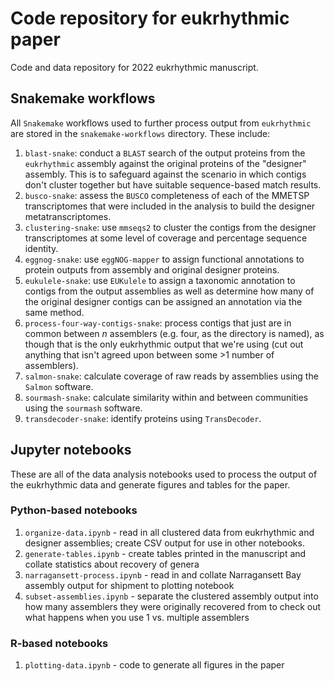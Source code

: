 # Code repository for eukrhythmic paper

Code and data repository for 2022 eukrhythmic manuscript.

## Snakemake workflows

All `Snakemake` workflows used to further process output from `eukrhythmic` are stored in the `snakemake-workflows` directory. These include:

1. `blast-snake`: conduct a `BLAST` search of the output proteins from the `eukrhythmic` assembly against the original proteins of the "designer" assembly. This is to safeguard against the scenario in which contigs don't cluster together but have suitable sequence-based match results.
2. `busco-snake`: assess the `BUSCO` completeness of each of the MMETSP transcriptomes that were included in the analysis to build the designer metatranscriptomes.
3. `clustering-snake`: use `mmseqs2` to cluster the contigs from the designer transcriptomes at some level of coverage and percentage sequence identity.
4. `eggnog-snake`: use `eggNOG-mapper` to assign functional annotations to protein outputs from assembly and original designer proteins.
5. `eukulele-snake`: use `EUKulele` to assign a taxonomic annotation to contigs from the output assemblies as well as determine how many of the original designer contigs can be assigned an annotation via the same method.
6. `process-four-way-contigs-snake`: process contigs that just are in common between _n_ assemblers (e.g. four, as the directory is named), as though that is the only eukrhythmic output that we're using (cut out anything that isn't agreed upon between some >1 number of assemblers). 
7. `salmon-snake`: calculate coverage of raw reads by assemblies using the `Salmon` software.
8. `sourmash-snake`: calculate similarity within and between communities using the `sourmash` software.
9. `transdecoder-snake`: identify proteins using `TransDecoder`.

## Jupyter notebooks

These are all of the data analysis notebooks used to process the output of the eukrhythmic data and generate figures and tables for the paper.

### Python-based notebooks
1. `organize-data.ipynb` - read in all clustered data from eukrhythmic and designer assemblies; create CSV output for use in other notebooks.
2. `generate-tables.ipynb` - create tables printed in the manuscript and collate statistics about recovery of genera
3. `narragansett-process.ipynb` - read in and collate Narragansett Bay assembly output for shipment to plotting notebook
4. `subset-assemblies.ipynb` - separate the clustered assembly output into how many assemblers they were originally recovered from to check out what happens when you use 1 vs. multiple assemblers

### R-based notebooks
1. `plotting-data.ipynb` - code to generate all figures in the paper